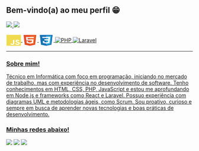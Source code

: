 ## Bem-vindo(a) ao meu perfil 😁

 <div>
   <a href="https://github.com/lzzsm">
   <img height="180em" src="https://github-readme-stats.vercel.app/api?username=lzzsm&show_icons=true&theme=tokyonight&include_all_commits=true&count_private=true"/>
   <img height="180em" src="https://github-readme-stats.vercel.app/api/top-langs/?username=lzzsm&layout=compact&langs_count=6&theme=tokyonight"/>
</div>
    
<div style="display: inline_block"><br>
  <img align="center" alt="Js" height="30" width="40" src="https://raw.githubusercontent.com/devicons/devicon/master/icons/javascript/javascript-plain.svg">
  <img align="center" alt="HTML" height="30" width="40" src="https://raw.githubusercontent.com/devicons/devicon/master/icons/html5/html5-original.svg">
  <img align="center" alt="CSS" height="30" width="40" src="https://raw.githubusercontent.com/devicons/devicon/master/icons/css3/css3-original.svg">
  <img align="center" alt="PHP" height="30" width="40" src="https://cdn.jsdelivr.net/gh/devicons/devicon@latest/icons/php/php-original.svg">
  <img align="center" alt="Laravel" height="30" width="40" src="https://cdn.jsdelivr.net/gh/devicons/devicon@latest/icons/laravel/laravel-original.svg">
</div>
 
<hr>

### Sobre mim!

<p>Técnico em Informática com foco em programação, iniciando no mercado de trabalho, mas com experiência no desenvolvimento de software. Tenho conhecimentos em HTML, CSS, PHP, JavaScript e estou me aprofundando em Node.js e frameworks como React e Laravel. Possuo experiência com diagramas UML e metodologias ágeis, como Scrum. Sou proativo, curioso e sempre em busca de aprender novas tecnologias e boas práticas de desenvolvimento.</p>
 
### Minhas redes abaixo!
 
<div> 
  <a href="https://www.instagram.com/luizz.basic/" target="_blank"><img src="https://img.shields.io/badge/-Instagram-%23E4405F?style=for-the-badge&logo=instagram&logoColor=white" target="_blank"></a>
  <a href = "mailto:zilomezm@gmail.com"><img src="https://img.shields.io/badge/-Gmail-%23333?style=for-the-badge&logo=gmail&logoColor=white" target="_blank"></a>
  <a href="https://www.linkedin.com/in/luiz-felipe-sanches-melozi-5b812b307/" target="_blank"><img src="https://img.shields.io/badge/-LinkedIn-%230077B5?style=for-the-badge&logo=linkedin&logoColor=white" target="_blank"></a>
</div>
